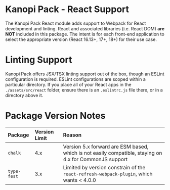 Kanopi Pack - React Support
======

The Kanopi Pack React module adds support to Webpack for React development and linting. React and associated libraries (i.e. React DOM) **are NOT** included in this package. The intent is for each front-end application to select the appropriate version (React 16.13+, 17+, 18+) for their use case.

# Linting Support

Kanopi Pack offers JSX/TSX linting support out of the box, though an ESLint configuration is required. ESLint configurations are scoped within a particular directory. If you place all of your React apps in the `./assets/src/react` folder, ensure there is an `.eslintrc.js` file there, or in a directory above it. 

# Package Version Notes

| Package | Version Limit | Reason |
|:----|:----|:---|
| `chalk` | 4.x | Version 5.x forward are ESM based, which is not easily compatible, staying on 4.x for CommonJS support |
| `type-fest` | 3.x | Limited by version constrain of the `react-refresh-webpack-plugin`, which wants < 4.0.0 |